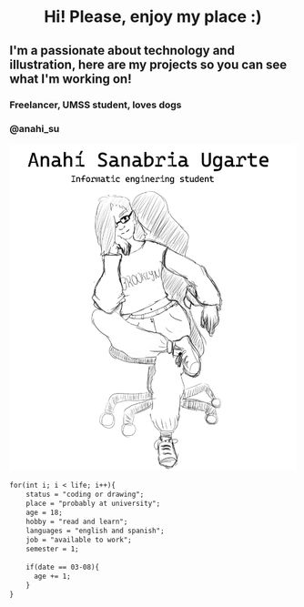 <h1 align="center"> Hi! Please, enjoy my place :) </h1>
<h2>I'm a passionate about technology and illustration, here are my projects so you can see what I'm working on!</h2> 
<h3>Freelancer, UMSS student, loves dogs</h3> 
<h3> @anahi_su</h3>
<p align="center">
   <img src="https://github.com/AnahiSU/AnahiSU/blob/main/github_README.png" width = "600">
   </p>

    for(int i; i < life; i++){
        status = "coding or drawing";
        place = "probably at university";
        age = 18;
        hobby = "read and learn";
        languages = "english and spanish";
        job = "available to work";
        semester = 1;
                   
        if(date == 03-08){
          age += 1;
        }
    }
